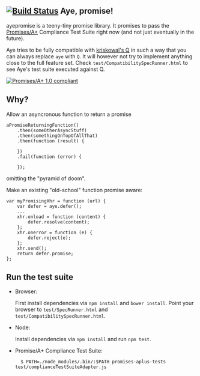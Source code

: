 [![Build Status](https://secure.travis-ci.org/cburgmer/ayepromise.png?branch=master)](http://travis-ci.org/cburgmer/ayepromise)
Aye, promise!
-------------

ayepromise is a teeny-tiny promise library. It promises to pass the [Promises/A+](http://promises-aplus.github.io/promises-spec/) Compliance Test Suite right now (and not just eventually in the future).

Aye tries to be fully compatible with [kriskowal's Q](https://github.com/kriskowal/q) in such a way that you can always replace ```aye``` with ```Q```. It will however not try to implement anything close to the full feature set. Check ```test/CompatibilitySpecRunner.html``` to see Aye's test suite executed against Q.

[![Promises/A+ 1.0 compliant](http://promisesaplus.com/assets/logo-small.png)](http://promisesaplus.com/)

Why?
----

Allow an asyncronous function to return a promise

    aPromiseReturningFunction()
        .then(someOtherAsyncStuff)
        .then(somethingOnTopOfAllThat)
        .then(function (result) {

        })
        .fail(function (error) {

        });

omitting the "pyramid of doom".

Make an existing "old-school" function promise aware:

    var myPromisingXhr = function (url) {
        var defer = aye.defer();
        ...
        xhr.onload = function (content) {
            defer.resolve(content);
        };
        xhr.onerror = function (e) {
            defer.reject(e);
        };
        xhr.send();
        return defer.promise;
    };

Run the test suite
------------------

* Browser:

    First install dependencies via ```npm install``` and ```bower install```. Point your browser to ```test/SpecRunner.html``` and ```test/CompatibilitySpecRunner.html```.

* Node:

    Install dependencies via ```npm install``` and run ```npm test```.

* Promise/A+ Compliance Test Suite:

        $ PATH=./node_modules/.bin/:$PATH promises-aplus-tests test/complianceTestSuiteAdapter.js
